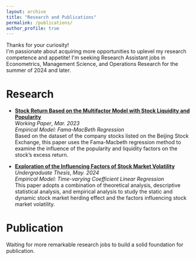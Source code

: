 ```yaml
---
layout: archive
title: "Research and Publications"
permalink: /publications/
author_profile: true
---
```


Thanks for your curiosity!  
I'm passionate about acquiring more opportunities to uplevel my research competence and appetite! 
I'm seeking Research Assistant jobs in Econometrics, Management Science, and Operations Research for the summer of 2024 and later.

Research
======
* [**Stock Return Based on the Multifactor Model with Stock Liquidity and Popularity**](../assets/知名度因子及流动性因子对股票收益率影响研究.pdf)  
   _Working Paper_, _Mar. 2023_  
   _Empirical Model: Fama-MacBeth Regression_   
  Based on the dataset of the company stocks listed on the Beijing Stock Exchange, this paper uses the Fama-Macbeth regression method to examine the influence of the popularity and liquidity factors on the stock’s excess return.

* [**Exploration of the Influencing Factors of Stock Market Volatility**](../assets/股票市场波动性的影响因子探究.pdf)  
  _Undergraduate Thesis_, _May. 2024_  
  _Empirical Model: Time-varying Coefficient Linear Regression_  
  This paper adopts a combination of theoretical analysis, descriptive statistical analysis, and empirical analysis to study the static and dynamic stock market herding effect and the factors influencing stock market volatility.
  
Publication
======
Waiting for more remarkable research jobs to build a solid foundation for publication.
